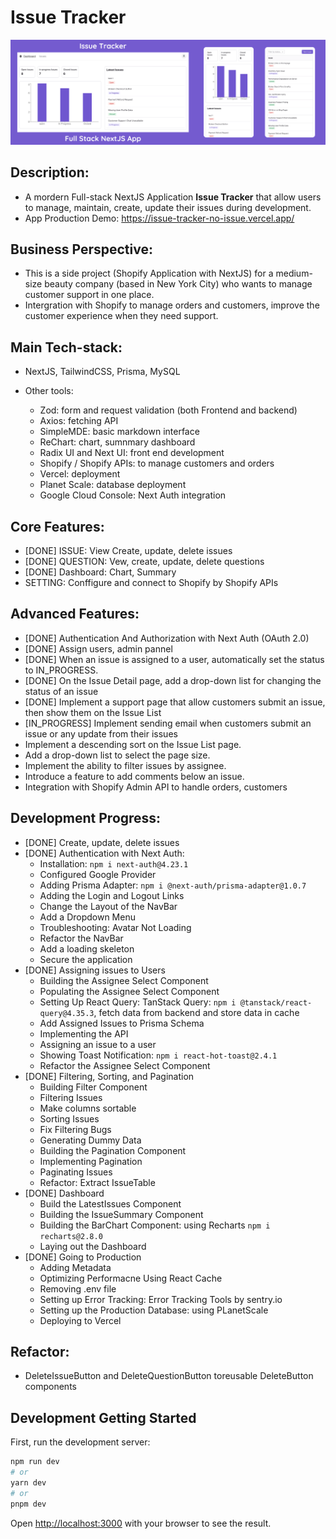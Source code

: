 # Issue Tracker

![Issue Tracker](public/issue-tracker-demo.png)

## Description:

- A mordern Full-stack NextJS Application **Issue Tracker** that allow users to manage, maintain, create, update their issues during development.
- App Production Demo: https://issue-tracker-no-issue.vercel.app/

## Business Perspective:

- This is a side project (Shopify Application with NextJS) for a medium-size beauty company (based in New York City) who wants to manage customer support in one place.
- Intergration with Shopify to manage orders and customers, improve the customer experience when they need support.

## Main Tech-stack:

- NextJS, TailwindCSS, Prisma, MySQL

- Other tools:
  - Zod: form and request validation (both Frontend and backend)
  - Axios: fetching API
  - SimpleMDE: basic markdown interface
  - ReChart: chart, sumnmary dashboard
  - Radix UI and Next UI: front end development
  - Shopify / Shopify APIs: to manage customers and orders
  - Vercel: deployment
  - Planet Scale: database deployment
  - Google Cloud Console: Next Auth integration

## Core Features:

- [DONE] ISSUE: View Create, update, delete issues
- [DONE] QUESTION: Vew, create, update, delete questions
- [DONE] Dashboard: Chart, Summary
- SETTING: Conffigure and connect to Shopify by Shopify APIs

## Advanced Features:

- [DONE] Authentication And Authorization with Next Auth (OAuth 2.0)
- [DONE] Assign users, admin pannel
- [DONE] When an issue is assigned to a user, automatically set the status to IN_PROGRESS.
- [DONE] On the Issue Detail page, add a drop-down list for changing the status of an issue
- [DONE] Implement a support page that allow customers submit an issue, then show them on the Issue List
- [IN_PROGRESS] Implement sending email when customers submit an issue or any update from their issues
- Implement a descending sort on the Issue List page.
- Add a drop-down list to select the page size.
- Implement the ability to filter issues by assignee.
- Introduce a feature to add comments below an issue.
- Integration with Shopify Admin API to handle orders, customers

## Development Progress:

- [DONE] Create, update, delete issues
- [DONE] Authentication with Next Auth:
  - Installation: `npm i next-auth@4.23.1`
  - Configured Google Provider
  - Adding Prisma Adapter: `npm i @next-auth/prisma-adapter@1.0.7`
  - Adding the Login and Logout Links
  - Change the Layout of the NavBar
  - Add a Dropdown Menu
  - Troubleshooting: Avatar Not Loading
  - Refactor the NavBar
  - Add a loading skeleton
  - Secure the application
- [DONE] Assigning issues to Users
  - Building the Assignee Select Component
  - Populating the Assignee Select Component
  - Setting Up React Query: TanStack Query: `npm i @tanstack/react-query@4.35.3`, fetch data from backend and store data in cache
  - Add Assigned Issues to Prisma Schema
  - Implementing the API
  - Assigning an issue to a user
  - Showing Toast Notification: `npm i react-hot-toast@2.4.1`
  - Refactor the Assignee Select Component
- [DONE] Filtering, Sorting, and Pagination
  - Building Filter Component
  - Filtering Issues
  - Make columns sortable
  - Sorting Issues
  - Fix Filtering Bugs
  - Generating Dummy Data
  - Building the Pagination Component
  - Implementing Pagination
  - Paginating Issues
  - Refactor: Extract IssueTable
- [DONE] Dashboard
  - Build the LatestIssues Component
  - Building the IssueSummary Component
  - Building the BarChart Component: using Recharts `npm i recharts@2.8.0`
  - Laying out the Dashboard
- [DONE] Going to Production
  - Adding Metadata
  - Optimizing Performacne Using React Cache
  - Removing .env file
  - Setting up Error Tracking: Error Tracking Tools by sentry.io
  - Setting up the Production Database: using PLanetScale
  - Deploying to Vercel

## Refactor:

- DeleteIssueButton and DeleteQuestionButton toreusable DeleteButton components

## Development Getting Started

First, run the development server:

```bash
npm run dev
# or
yarn dev
# or
pnpm dev
```

Open [http://localhost:3000](http://localhost:3000) with your browser to see the result.
